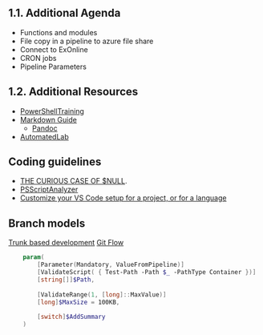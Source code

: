 ## 1.1. Additional Agenda

-	Functions and modules
-	File copy in a pipeline to azure file share
-	Connect to ExOnline
-	CRON jobs
-	Pipeline Parameters

## 1.2. Additional Resources

- [PowerShellTraining](https://github.com/raandree/PowerShellTraining)
- [Markdown Guide](https://www.markdownguide.org/)
  - [Pandoc](https://pandoc.org/)
- [AutomatedLab](https://automatedlab.org/en/latest/)

## Coding guidelines
- [THE CURIOUS CASE OF $NULL](https://evotec.xyz/the-curious-case-of-null-should-be-on-the-left-side-of-equality-comparisons-psscriptanalyzer/#:~:text=The%20only%20way%20to%20reliably,cast%20to%20other%20scalar%20types).
- [PSScriptAnalyzer](https://github.com/PowerShell/PSScriptAnalyzer)
- [Customize your VS Code setup for a project, or for a language](https://www.roboleary.net/vscode/2020/09/17/vscode-workspace-settings.html#:~:text=Typically%2C%20a%20VS%20Code%20%E2%80%9Cworkspace%E2%80%9D%20is%20just%20your,and%20they%20are%20stored%20locally%20in%20%3C%3Cproject%20folder%3E%3E%2F.vscode%2Fsettings.json.)

## Branch models

[Trunk based development](https://trunkbaseddevelopment.com/)
[Git Flow](https://www.atlassian.com/git/tutorials/comparing-workflows/gitflow-workflow)


```powershell
    param(
        [Parameter(Mandatory, ValueFromPipeline)]
        [ValidateScript( { Test-Path -Path $_ -PathType Container })]
        [string[]]$Path,
                
        [ValidateRange(1, [long]::MaxValue)]
        [long]$MaxSize = 100KB,
        
        [switch]$AddSummary
    )
```
